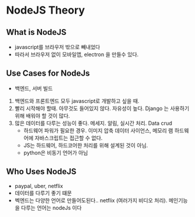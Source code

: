 # NodeJS Theory

## What is NodeJS
* javascript를 브라우저 밖으로 빼내었다
* 따라서 브라우저 없이 모바일앱, electron 을 만들수 있다. 

## Use Cases for NodeJs
* 백엔드, 서버 빌드
1. 백엔드와 프론트엔드 모두 javascript로 개발하고 싶을 때.
2. 빨리 시작해야 할때. 아무것도 들어있지 않다. 자유성이 높다. 
Django 는 사용하기 위해 배워야 할 것이 많다. 
3. 많은 데이터를 다루는 성능이 좋다. 메세지. 알림, 실시간 처리. Data crud
    * 하드웨어 파워가 필요한 경우. 이미지 압축 데이터 사이언스, 메모리 램 하드웨어에 자바스크립트는 접근할 수 없다. 
    * JS는 하드웨어, 하드코어한 처리를 위해 설계된 것이 아님.
    * python은 비동기 언어가 아님

## Who Uses NodeJS
* paypal, uber, netflix
* 데이터를 다루기 좋기 떄문
* 벡엔드는 다양한 언어로 만들어도된다.. netflix (여러가지 비디오 처리).
메인기능을 다루는 언어는 nodeJs 이다


